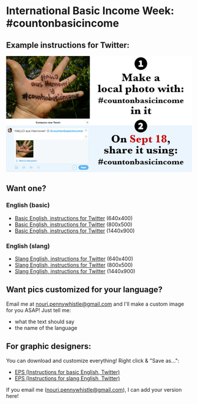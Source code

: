 # International Basic Income Week: #countonbasicincome

## Example instructions for Twitter:

![Example #countonbasicincome instructions for twitter](https://raw.githubusercontent.com/nouripen/interational-basic-income-week/master/count-on-basic-income/exports/instructions-twitter-EN_basic%20(640x400).jpg)


## Want one?

### English (basic)

- [Basic English, instructions for Twitter](https://raw.githubusercontent.com/nouripen/interational-basic-income-week/master/count-on-basic-income/exports/instructions-twitter-EN_basic%20(640x400).jpg) (640x400)
- [Basic English, instructions for Twitter](https://raw.githubusercontent.com/nouripen/interational-basic-income-week/master/count-on-basic-income/exports/instructions-twitter-EN_basic%20(800x500).jpg) (800x500)
- [Basic English, instructions for Twitter](https://raw.githubusercontent.com/nouripen/interational-basic-income-week/master/count-on-basic-income/exports/instructions-twitter-EN_basic%20(1440x900).jpg) (1440x900)

### English (slang)

- [Slang English, instructions for Twitter](https://raw.githubusercontent.com/nouripen/interational-basic-income-week/master/count-on-basic-income/exports/instructions-twitter-EN_slang%20(640x400).jpg) (640x400)
- [Slang English, instructions for Twitter](https://raw.githubusercontent.com/nouripen/interational-basic-income-week/master/count-on-basic-income/exports/instructions-twitter-EN_slang%20(800x500).jpg) (800x500)
- [Slang English, instructions for Twitter](https://raw.githubusercontent.com/nouripen/interational-basic-income-week/master/count-on-basic-income/exports/instructions-twitter-EN_slang%20(1440x900).jpg) (1440x900)


## Want pics customized for your language?

Email me at nouri.pennywhistle@gmail.com and I'll make a custom image for you ASAP!
Just tell me:
- what the text should say
- the name of the language


## For graphic designers:

You can download and customize everything! Right click & "Save as...":
- [EPS (Instructions for basic English, Twitter)](https://raw.githubusercontent.com/nouripen/interational-basic-income-week/master/count-on-basic-income/instructions-twitter-EN_basic.eps)
- [EPS (Instructions for slang English, Twitter)](https://raw.githubusercontent.com/nouripen/interational-basic-income-week/master/count-on-basic-income/instructions-twitter-EN_slang.eps)

If you email me (nouri.pennywhistle@gmail.com), I can add your version here!
